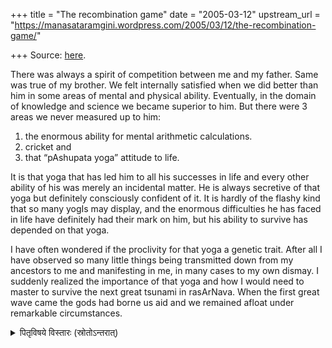 +++
title = "The recombination game"
date = "2005-03-12"
upstream_url = "https://manasataramgini.wordpress.com/2005/03/12/the-recombination-game/"

+++
Source: [here](https://manasataramgini.wordpress.com/2005/03/12/the-recombination-game/).

There was always a spirit of competition between me and my father. Same was true of my brother. We felt internally satisfied when we did better than him in some areas of mental and physical ability. Eventually, in the domain of knowledge and science we became superior to him. But there were 3 areas we never measured up to him: 

1) the enormous ability for mental arithmetic calculations. 
2) cricket and 
3) that “pAshupata yoga” attitude to life. 

It is that yoga that has led him to all his successes in life and every other ability of his was merely an incidental matter. He is always secretive of that yoga but definitely consciously confident of it. It is hardly of the flashy kind that so many yogIs may display, and the enormous difficulties he has faced in life have definitely had their mark on him, but his ability to survive has depended on that yoga.

I have often wondered if the proclivity for that yoga a genetic trait. After all I have observed so many little things being transmitted down from my ancestors to me and manifesting in me, in many cases to my own dismay. I suddenly realized the importance of that yoga and how I would need to master to survive the next great tsunami in rasArNava. When the first great wave came the gods had borne us aid and we remained afloat under remarkable circumstances.

<details><summary>पितृविषये विस्तारः (स्रोतोऽन्तरात्)</summary>

He is extremely tenacious and maintains the same demeanor whether the task is pleasant or unpleasant. He makes checklists and never misses any item on it. Doesn't rest till the task gets done no matter how many hassles come in the way.

If he has to focus on the growth of wealth (through mutual funds, shares etc) - it is done with a detached approach of studying the math, the industry, the economy etc and live a normal lifestyle, never to indulge.

He also keeps his brain active by doing deliberate practice of arithmetic and geometry. For example - by looking at any random street scene - like say a water tank - and try to mentally compute its volume or mentally do the compound interest formula. When young, father still had memory of say things like - Fourier Transforms, Laplace Transforms, etc and a lot of the MTech level math and way able to impart them.

- Though he doesn't perform rigorous Yogasanas, he has been very regular with Pranayama and Sandhya.
- He never eats too much or too less. Never asks for a favorite dish. Always eats whatever veggie is there with least complaint. And always supplements with fruits.
- His clothing is very simple and his needs are very simple.

His tenacity and ability to get tasks done ALWAYS with a smile on his face must be coming from his Japa of Rama's name. His mantra is a very simple one - Rama, Rama, Rama... continuously. Whenever any situation gets tricky, he closes his eyes and repeats Rama's name for a few minutes and then is able to dive in with enthusiasm and optimism.

If he has to deal with someone difficult he thinks of Hanuman intensely.

He does use other mantras- Rudram, various Vedic suktas etc... but Rama's name is the foremost along with daily reflection on some passages from a Tamil book on the Ramayana. He is a great believer in mantra recitation. One major one for every day of the week. Thus all the suktas and Taitt Up get covered over the week.
</details>

